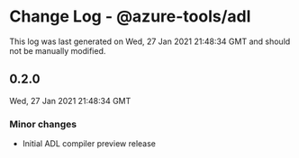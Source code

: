 # Change Log - @azure-tools/adl

This log was last generated on Wed, 27 Jan 2021 21:48:34 GMT and should not be manually modified.

## 0.2.0
Wed, 27 Jan 2021 21:48:34 GMT

### Minor changes

- Initial ADL compiler preview release

